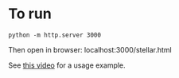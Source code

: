 # To run

```
python -m http.server 3000
```

Then open in browser: localhost:3000/stellar.html

See [this video](https://github.com/lightbulb128/stellar) for a usage example.